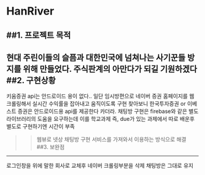 # HanRiver
##1. 프로젝트 목적
--------------------------------------------
현대 주린이들의 슬픔과 대한민국에 넘쳐나는 사기꾼들 방지를 위해 만들었다.
주식판계의 아만다가 되길 기원하겠다
##2. 구현상황
------------------------------------------------
키움증권 api는 안드로이드 용이 없다.. 일단 임시방편으로 네이버 증권 홈페이지를 웹크롤링해서 실시간 수익률을 잡아내고 
움직이도록 구현 찾아보니 한국투자증권 or 이베스트 증권은 안드로이드용 api를 제공한다 카더라.
채팅방 구현은 firebase와 같은 별도 라이브러리의 도움을 요구하는데 이를 학교과제 즉, due가 있는 과제에서 따로 배운후 별도로 구현하기엔 시간이 부족
>> 웹뷰로 넷상 채팅방 구현 서비스를 가져와서 이용하는 방식으로 해결
##3. 보완점
--------------------------------------------------
로그인창을 위에 말한 회사로 교체후 네이버 크롤링부분을 삭제 
채팅방은 그대로 유지
